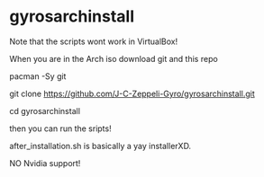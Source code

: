 # gyrosarchinstall


Note that the scripts wont work in VirtualBox!


When you are in the Arch iso download git and this repo

pacman -Sy git

git clone https://github.com/J-C-Zeppeli-Gyro/gyrosarchinstall.git

cd gyrosarchinstall


then you can run the sripts!




after_installation.sh is basically a yay installerXD.


NO Nvidia support!
